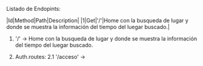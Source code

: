 Listado de Endopints:

|Id|Method|Path|Description|
|1|Get|'/'|Home con la busqueda de lugar y donde se muestra la información del tiempo del luegar buscado.|


1. '/' -> Home con la busqueda de lugar y donde se muestra la información del tiempo del luegar buscado.

2. Auth.routes:
    2.1 '/acceso' -> 
